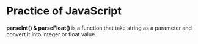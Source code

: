 #  Practice of JavaScript

<p><strong>parseInt() & parseFloat() </strong> is a function that take string as a parameter and convert it into integer or float value.</p>
